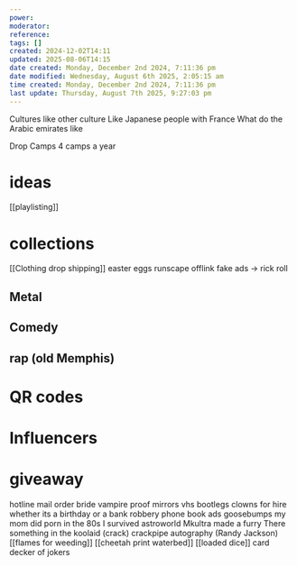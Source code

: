 ```yaml
---
power: 
moderator: 
reference: 
tags: []
created: 2024-12-02T14:11
updated: 2025-08-06T14:15
date created: Monday, December 2nd 2024, 7:11:36 pm
date modified: Wednesday, August 6th 2025, 2:05:15 am
time created: Monday, December 2nd 2024, 7:11:36 pm
last update: Thursday, August 7th 2025, 9:27:03 pm
---
```

Cultures like other culture
Like Japanese people with France
What do the Arabic emirates like

Drop Camps 4 camps a year
# ideas
[[playlisting]]

# collections
[[Clothing drop shipping]]
easter eggs
runscape offlink
fake ads -> rick roll

## Metal

## Comedy

## rap (old Memphis)
# QR codes
# Influencers
# giveaway
hotline
mail order bride
vampire proof mirrors
vhs bootlegs
clowns for hire whether its a birthday or a bank robbery
phone book ads
goosebumps my mom did porn in the 80s
I survived astroworld
Mkultra made a furry
There something in the koolaid (crack)
crackpipe autography (Randy Jackson)
[[flames for weeding]]
[[cheetah print waterbed]]
[[loaded dice]]
card decker of jokers